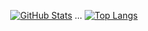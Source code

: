 <div align="center">
  
[![GitHub Stats](https://github-readme-stats.vercel.app/api?username=smallghost42&show_icons=true&theme=nightowl&rank_icon=github)](https://github.com/smallghost42) ... [![Top Langs](https://github-readme-stats.vercel.app/api/top-langs/?username=smallghost42&layout=compact&theme=nightowl&count_private=true)](https://github.com/smallghost42)

